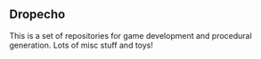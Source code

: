 ## Dropecho

This is a set of repositories for game development and procedural generation.
Lots of misc stuff and toys!
